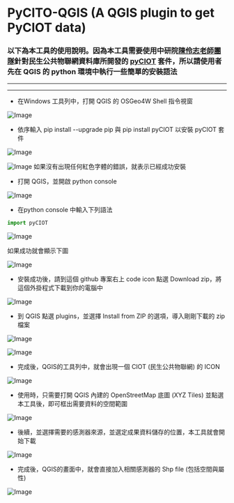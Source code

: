 # PyCITO-QGIS (A QGIS plugin to get PyCIOT data)

### 以下為本工具的使用說明。因為本工具需要使用中研院[陳伶志老師團隊](https://cclljj.github.io/)針對民生公共物聯網資料庫所開發的 [pyCIOT](https://pypi.org/project/pyCIOT/) 套件，所以請使用者先在 QGIS 的 python 環境中執行一些簡單的安裝語法

* * *
---
- 在Windows 工具列中，打開 QGIS 的 OSGeo4W Shell 指令視窗

![Image](./figure/pyCIOT_figure01.png)

- 依序輸入 pip install --upgrade pip 與 pip install pyCIOT 以安裝 pyCIOT 套件

![Image](./figure/pyCIOT_figure02.png)

![Image](./figure/pyCIOT_figure03.png)
如果沒有出現任何紅色字體的錯誤，就表示已經成功安裝

- 打開 QGIS，並開啟 python console 

![Image](./figure/pyCIOT_figure04.png)

- 在python console 中輸入下列語法

```python
import pyCIOT
```
![Image](./figure/pyCIOT_figure05.png)

如果成功就會顯示下圖

![Image](./figure/import_pyciot_success.png)

- 安裝成功後，請到這個 github 專案右上 code icon 點選 Download zip，將這個外掛程式下載到你的電腦中

![Image](./figure/pyCIOT_figure06.png)

- 到 QGIS 點選 plugins，並選擇 Install from ZIP 的選項，導入剛剛下載的 zip 檔案

![Image](./figure/pyCIOT_figure07.png)

![Image](./figure/pyCIOT_figure08.png)

- 完成後，QGIS的工具列中，就會出現一個 CIOT (民生公共物聯網) 的 ICON

![Image](./figure/pyCIOT_figure09.png)

- 使用時，只需要打開 QGIS 內建的 OpenStreetMap 底圖 (XYZ Tiles) 並點選本工具後，即可框出需要資料的空間範圍

![Image](./figure/pyCIOT_figure10.png)

- 後續，並選擇需要的感測器來源，並選定成果資料儲存的位置，本工具就會開始下載

![Image](./figure/pyCIOT_figure11.png)

- 完成後，QGIS的畫面中，就會直接加入相關感測器的 Shp file (包括空間與屬性)

![Image](./figure/pyCIOT_figure12.png)
